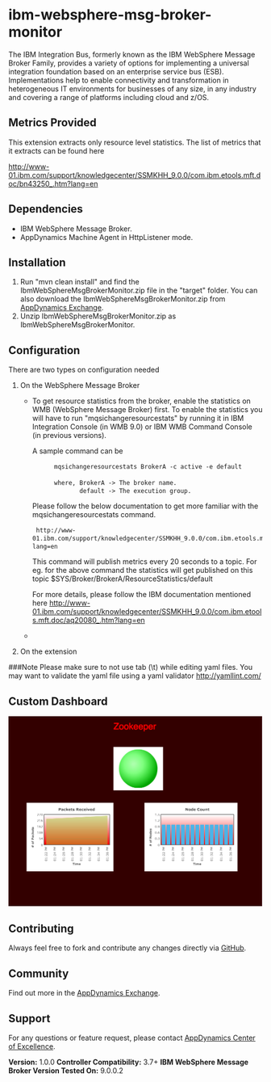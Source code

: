 ibm-websphere-msg-broker-monitor
================================
The IBM Integration Bus, formerly known as the IBM WebSphere Message Broker Family, provides a variety of options for implementing a 
universal integration foundation based on an enterprise service bus (ESB). Implementations help to enable connectivity and transformation 
in heterogeneous IT environments for businesses of any size, in any industry and covering a range of platforms including cloud and z/OS.


## Metrics Provided ##

This extension extracts only resource level statistics. The list of metrics that it extracts can be found here

http://www-01.ibm.com/support/knowledgecenter/SSMKHH_9.0.0/com.ibm.etools.mft.doc/bn43250_.htm?lang=en

## Dependencies ##

- IBM WebSphere Message Broker.
- AppDynamics Machine Agent in HttpListener mode.  


## Installation ##

1. Run "mvn clean install" and find the IbmWebSphereMsgBrokerMonitor.zip file in the "target" folder. You can also download the IbmWebSphereMsgBrokerMonitor.zip from [AppDynamics Exchange][].
2. Unzip IbmWebSphereMsgBrokerMonitor.zip as IbmWebSphereMsgBrokerMonitor.

## Configuration ##

There are two types on configuration needed 

  1. On the WebSphere Message Broker
     
        - To get resource statistics from the broker, enable the statistics on WMB (WebSphere Message Broker) first. To enable the statistics you will have to run
          "mqsichangeresourcestats" by running it in IBM Integration Console (in WMB 9.0) or  IBM WMB Command Console (in previous versions). 
          
          A sample command can be 
          ```      
                mqsichangeresourcestats BrokerA -c active -e default 
                
                where, BrokerA -> The broker name.
                       default -> The execution group.
          ```
                       
          Please follow the below documentation to get more familiar with the mqsichangeresourcestats command. 
          
               http://www-01.ibm.com/support/knowledgecenter/SSMKHH_9.0.0/com.ibm.etools.mft.doc/bj43320_.htm?lang=en
         
          This command will publish metrics every 20 seconds to a topic. For eg. for the above command the statistics will get published 
          on this topic $SYS/Broker/BrokerA/ResourceStatistics/default
          
          For more details, please follow the IBM documentation mentioned here http://www-01.ibm.com/support/knowledgecenter/SSMKHH_9.0.0/com.ibm.etools.mft.doc/aq20080_.htm?lang=en
          
          
        -    
  2. On the extension

###Note
Please make sure to not use tab (\t) while editing yaml files. You may want to validate the yaml file using a yaml validator http://yamllint.com/

## Custom Dashboard ##
![](https://raw.githubusercontent.com/Appdynamics/zookeeper-monitoring-extension/master/zookeeper.png)

## Contributing ##

Always feel free to fork and contribute any changes directly via [GitHub][].

## Community ##

Find out more in the [AppDynamics Exchange][].

## Support ##

For any questions or feature request, please contact [AppDynamics Center of Excellence][].

**Version:** 1.0.0
**Controller Compatibility:** 3.7+
**IBM WebSphere Message Broker Version Tested On:** 9.0.0.2


[Github]: https://github.com/Appdynamics/ibm-websphere-msg-broker-monitor
[AppDynamics Exchange]: http://community.appdynamics.com/t5/AppDynamics-eXchange/idb-p/extensions
[AppDynamics Center of Excellence]: mailto:ace-request@appdynamics.com